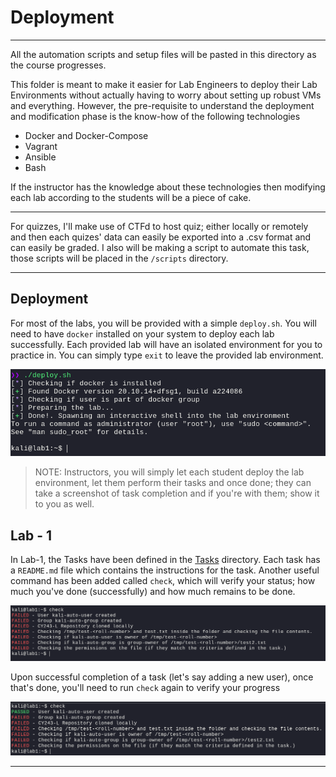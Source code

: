 # Deployment

---

All the automation scripts and setup files will be pasted in this directory as the course progresses.

This folder is meant to make it easier for Lab Engineers to deploy their Lab Environments without actually having to worry about setting up robust VMs and everything.
However, the pre-requisite to understand the deployment and modification phase is the know-how of the following technologies

- Docker and Docker-Compose
- Vagrant
- Ansible
- Bash

If the instructor has the knowledge about these technologies then modifying each lab according to the students will be a piece of cake.

---

For quizzes, I'll make use of CTFd to host quiz; either locally or remotely and then each quizes' data can easily be exported into a .csv format and can easily be graded. I also will be making a script to automate this task, those scripts will be placed in the `/scripts` directory.

---

## Deployment

For most of the labs, you will be provided with a simple `deploy.sh`. You will need to have `docker` installed on your system to deploy each lab successfully. Each provided lab will have an isolated environment for you to practice in. You can simply type `exit` to leave the provided lab environment.

![Alt text](images/image.png)

> NOTE: Instructors, you will simply let each student deploy the lab environment, let them perform their tasks and once done; they can take a screenshot of task completion and if you're with them; show it to you as well.

## Lab - 1

In Lab-1, the Tasks have been defined in the [Tasks](../Tasks) directory. Each task has a `README.md` file which contains the instructions for the task.
Another useful command has been added called `check`, which will verify your status; how much you've done (successfully) and how much remains to be done.

![Alt text](images/image-1.png)

Upon successful completion of a task (let's say adding a new user), once that's done, you'll need to run `check` again to verify your progress

![Alt text](images/image-2.png)

---

